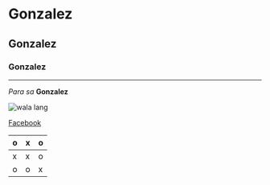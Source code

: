 # Gonzalez
## Gonzalez
### Gonzalez
---
*Para sa* **Gonzalez**

![wala lang](https://jhs.adnu.edu.ph/pluginfile.php/1/theme_remui/section_html/942325426/welcomebg.png)

[Facebook](https://www.facebook.com/)

| o | x | o |
|---|---|---|
| x | x | o |
| o | o | x |
